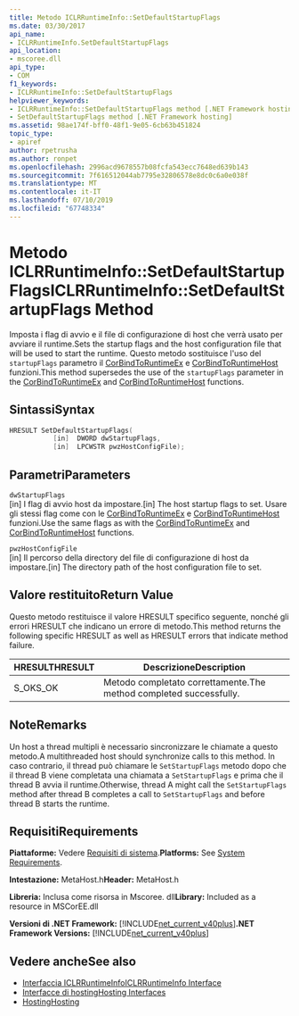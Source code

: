 ```yaml
---
title: Metodo ICLRRuntimeInfo::SetDefaultStartupFlags
ms.date: 03/30/2017
api_name:
- ICLRRuntimeInfo.SetDefaultStartupFlags
api_location:
- mscoree.dll
api_type:
- COM
f1_keywords:
- ICLRRuntimeInfo::SetDefaultStartupFlags
helpviewer_keywords:
- ICLRRuntimeInfo::SetDefaultStartupFlags method [.NET Framework hosting]
- SetDefaultStartupFlags method [.NET Framework hosting]
ms.assetid: 98ae174f-bff0-48f1-9e05-6cb63b451824
topic_type:
- apiref
author: rpetrusha
ms.author: ronpet
ms.openlocfilehash: 2996acd9678557b08fcfa543ecc7648ed639b143
ms.sourcegitcommit: 7f616512044ab7795e32806578e8dc0c6a0e038f
ms.translationtype: MT
ms.contentlocale: it-IT
ms.lasthandoff: 07/10/2019
ms.locfileid: "67748334"
---
```

# <a name="iclrruntimeinfosetdefaultstartupflags-method"></a><span data-ttu-id="c017c-102">Metodo ICLRRuntimeInfo::SetDefaultStartupFlags</span><span class="sxs-lookup"><span data-stu-id="c017c-102">ICLRRuntimeInfo::SetDefaultStartupFlags Method</span></span>
<span data-ttu-id="c017c-103">Imposta i flag di avvio e il file di configurazione di host che verrà usato per avviare il runtime.</span><span class="sxs-lookup"><span data-stu-id="c017c-103">Sets the startup flags and the host configuration file that will be used to start the runtime.</span></span> <span data-ttu-id="c017c-104">Questo metodo sostituisce l'uso del `startupFlags` parametro il [CorBindToRuntimeEx](../../../../docs/framework/unmanaged-api/hosting/corbindtoruntimeex-function.md) e [CorBindToRuntimeHost](../../../../docs/framework/unmanaged-api/hosting/corbindtoruntimehost-function.md) funzioni.</span><span class="sxs-lookup"><span data-stu-id="c017c-104">This method supersedes the use of the `startupFlags` parameter in the [CorBindToRuntimeEx](../../../../docs/framework/unmanaged-api/hosting/corbindtoruntimeex-function.md) and [CorBindToRuntimeHost](../../../../docs/framework/unmanaged-api/hosting/corbindtoruntimehost-function.md) functions.</span></span>  
  
## <a name="syntax"></a><span data-ttu-id="c017c-105">Sintassi</span><span class="sxs-lookup"><span data-stu-id="c017c-105">Syntax</span></span>  
  
```cpp  
HRESULT SetDefaultStartupFlags(  
           [in]  DWORD dwStartupFlags,  
           [in]  LPCWSTR pwzHostConfigFile);  
```  
  
## <a name="parameters"></a><span data-ttu-id="c017c-106">Parametri</span><span class="sxs-lookup"><span data-stu-id="c017c-106">Parameters</span></span>  
 `dwStartupFlags`  
 <span data-ttu-id="c017c-107">[in] I flag di avvio host da impostare.</span><span class="sxs-lookup"><span data-stu-id="c017c-107">[in] The host startup flags to set.</span></span> <span data-ttu-id="c017c-108">Usare gli stessi flag come con le [CorBindToRuntimeEx](../../../../docs/framework/unmanaged-api/hosting/corbindtoruntimeex-function.md) e [CorBindToRuntimeHost](../../../../docs/framework/unmanaged-api/hosting/corbindtoruntimehost-function.md) funzioni.</span><span class="sxs-lookup"><span data-stu-id="c017c-108">Use the same flags as with the [CorBindToRuntimeEx](../../../../docs/framework/unmanaged-api/hosting/corbindtoruntimeex-function.md) and [CorBindToRuntimeHost](../../../../docs/framework/unmanaged-api/hosting/corbindtoruntimehost-function.md) functions.</span></span>  
  
 `pwzHostConfigFile`  
 <span data-ttu-id="c017c-109">[in] Il percorso della directory del file di configurazione di host da impostare.</span><span class="sxs-lookup"><span data-stu-id="c017c-109">[in] The directory path of the host configuration file to set.</span></span>  
  
## <a name="return-value"></a><span data-ttu-id="c017c-110">Valore restituito</span><span class="sxs-lookup"><span data-stu-id="c017c-110">Return Value</span></span>  
 <span data-ttu-id="c017c-111">Questo metodo restituisce il valore HRESULT specifico seguente, nonché gli errori HRESULT che indicano un errore di metodo.</span><span class="sxs-lookup"><span data-stu-id="c017c-111">This method returns the following specific HRESULT as well as HRESULT errors that indicate method failure.</span></span>  
  
|<span data-ttu-id="c017c-112">HRESULT</span><span class="sxs-lookup"><span data-stu-id="c017c-112">HRESULT</span></span>|<span data-ttu-id="c017c-113">Descrizione</span><span class="sxs-lookup"><span data-stu-id="c017c-113">Description</span></span>|  
|-------------|-----------------|  
|<span data-ttu-id="c017c-114">S_OK</span><span class="sxs-lookup"><span data-stu-id="c017c-114">S_OK</span></span>|<span data-ttu-id="c017c-115">Metodo completato correttamente.</span><span class="sxs-lookup"><span data-stu-id="c017c-115">The method completed successfully.</span></span>|  
  
## <a name="remarks"></a><span data-ttu-id="c017c-116">Note</span><span class="sxs-lookup"><span data-stu-id="c017c-116">Remarks</span></span>  
 <span data-ttu-id="c017c-117">Un host a thread multipli è necessario sincronizzare le chiamate a questo metodo.</span><span class="sxs-lookup"><span data-stu-id="c017c-117">A multithreaded host should synchronize calls to this method.</span></span> <span data-ttu-id="c017c-118">In caso contrario, il thread può chiamare le `SetStartupFlags` metodo dopo che il thread B viene completata una chiamata a `SetStartupFlags` e prima che il thread B avvia il runtime.</span><span class="sxs-lookup"><span data-stu-id="c017c-118">Otherwise, thread A might call the `SetStartupFlags` method after thread B completes a call to `SetStartupFlags` and before thread B starts the runtime.</span></span>  
  
## <a name="requirements"></a><span data-ttu-id="c017c-119">Requisiti</span><span class="sxs-lookup"><span data-stu-id="c017c-119">Requirements</span></span>  
 <span data-ttu-id="c017c-120">**Piattaforme:** Vedere [Requisiti di sistema](../../../../docs/framework/get-started/system-requirements.md).</span><span class="sxs-lookup"><span data-stu-id="c017c-120">**Platforms:** See [System Requirements](../../../../docs/framework/get-started/system-requirements.md).</span></span>  
  
 <span data-ttu-id="c017c-121">**Intestazione:** MetaHost.h</span><span class="sxs-lookup"><span data-stu-id="c017c-121">**Header:** MetaHost.h</span></span>  
  
 <span data-ttu-id="c017c-122">**Libreria:** Inclusa come risorsa in Mscoree. dll</span><span class="sxs-lookup"><span data-stu-id="c017c-122">**Library:** Included as a resource in MSCorEE.dll</span></span>  
  
 <span data-ttu-id="c017c-123">**Versioni di .NET Framework:** [!INCLUDE[net_current_v40plus](../../../../includes/net-current-v40plus-md.md)]</span><span class="sxs-lookup"><span data-stu-id="c017c-123">**.NET Framework Versions:** [!INCLUDE[net_current_v40plus](../../../../includes/net-current-v40plus-md.md)]</span></span>  
  
## <a name="see-also"></a><span data-ttu-id="c017c-124">Vedere anche</span><span class="sxs-lookup"><span data-stu-id="c017c-124">See also</span></span>

- [<span data-ttu-id="c017c-125">Interfaccia ICLRRuntimeInfo</span><span class="sxs-lookup"><span data-stu-id="c017c-125">ICLRRuntimeInfo Interface</span></span>](../../../../docs/framework/unmanaged-api/hosting/iclrruntimeinfo-interface.md)
- [<span data-ttu-id="c017c-126">Interfacce di hosting</span><span class="sxs-lookup"><span data-stu-id="c017c-126">Hosting Interfaces</span></span>](../../../../docs/framework/unmanaged-api/hosting/hosting-interfaces.md)
- [<span data-ttu-id="c017c-127">Hosting</span><span class="sxs-lookup"><span data-stu-id="c017c-127">Hosting</span></span>](../../../../docs/framework/unmanaged-api/hosting/index.md)

